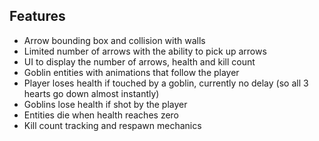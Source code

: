 ## Features
- Arrow bounding box and collision with walls
- Limited number of arrows with the ability to pick up arrows
- UI to display the number of arrows, health and kill count
- Goblin entities with animations that follow the player
- Player loses health if touched by a goblin, currently no delay (so all 3 hearts go down almost instantly)
- Goblins lose health if shot by the player
- Entities die when health reaches zero
- Kill count tracking and respawn mechanics
